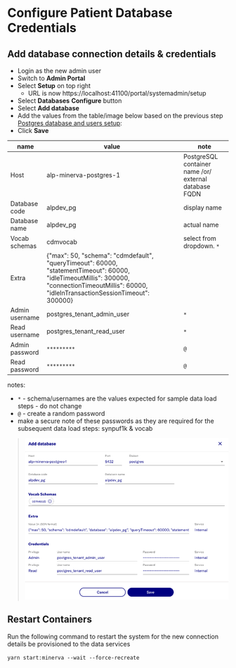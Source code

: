 # Configure Patient Database Credentials

## Add database connection details & credentials

- Login as the new admin user
- Switch to **Admin Portal**
- Select **Setup** on top right
  - URL is now https://localhost:41100/portal/systemadmin/setup
- Select **Databases** **Configure** button
- Select **Add database**
- Add the values from the table/image below based on the previous step [Postgres database and users setup](3-setup-pg-permissions.md):
- Click **Save**

| name           | value                                                                                                                                                                                           | note                                                  |
| -------------- | ----------------------------------------------------------------------------------------------------------------------------------------------------------------------------------------------- | ----------------------------------------------------- |
| Host           | alp-minerva-postgres-1                                                                                                                                                                          | PostgreSQL container name /or/ external database FQDN |
| Database code  | alpdev_pg                                                                                                                                                                                       | display name                                          |
| Database name  | alpdev_pg                                                                                                                                                                                       | actual name                                           |
| Vocab schemas  | cdmvocab                                                                                                                                                                                        | select from dropdown. `*`                             |
| Extra          | {"max": 50, "schema": "cdmdefault", "queryTimeout": 60000, "statementTimeout": 60000, "idleTimeoutMillis": 300000, "connectionTimeoutMillis": 60000, "idleInTransactionSessionTimeout": 300000} |
| Admin username | postgres_tenant_admin_user                                                                                                                                                                      | `*`                                                   |
| Read username  | postgres_tenant_read_user                                                                                                                                                                       | `*`                                                   |
| Admin password | `*********`                                                                                                                                                                                     | `@`                                                   |
| Read password  | `*********`                                                                                                                                                                                     | `@`                                                   |

notes:

- `*` - schema/usernames are the values expected for sample data load steps - do not change
- `@` - create a random password
- make a secure note of these passwords as they are required for the subsequent data load steps: synpuf1k & vocab

> ![alt text](../images/db-creds/AddDatabase.png)

## Restart Containers

Run the following command to restart the system for the new connection details be provisioned to the data services

```
yarn start:minerva --wait --force-recreate
```
